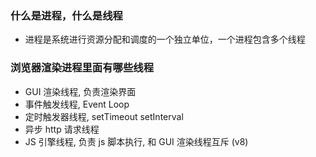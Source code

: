 ### 什么是进程，什么是线程

- 进程是系统进行资源分配和调度的一个独立单位，一个进程包含多个线程

### 浏览器渲染进程里面有哪些线程

- GUI 渲染线程, 负责渲染界面
- 事件触发线程, Event Loop
- 定时触发器线程, setTimeout setInterval
- 异步 http 请求线程
- JS 引擎线程, 负责 js 脚本执行, 和 GUI 渲染线程互斥 (v8)
